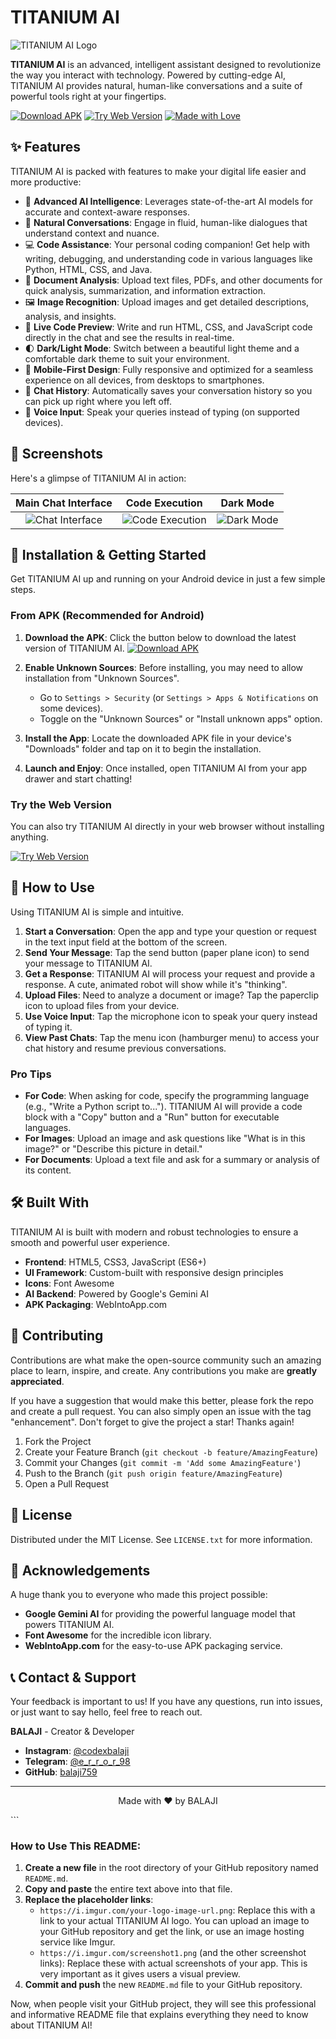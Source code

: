 # TITANIUM AI

![TITANIUM AI Logo](https://github.com/balaji759/TitaniumAI/blob/main/Generated%20Image%20September%2013%2C%202025%20-%2012_12PM.png)

**TITANIUM AI** is an advanced, intelligent assistant designed to revolutionize the way you interact with technology. Powered by cutting-edge AI, TITANIUM AI provides natural, human-like conversations and a suite of powerful tools right at your fingertips.

[![Download APK](https://img.shields.io/badge/Download-APK-brightgreen?style=for-the-badge&logo=android)](https://github.com/balaji759/Balaji001/blob/main/Titanium%20AI_signed.apk)
[![Try Web Version](https://img.shields.io/badge/Try-Web_Version-blue?style=for-the-badge&logo=firefox)](https://clik.now/Titanium)
[![Made with Love](https://img.shields.io/badge/Made%20with-%E2%9D%A4-red?style=for-the-badge)](https://www.instagram.com/codexbalaji)

## ✨ Features

TITANIUM AI is packed with features to make your digital life easier and more productive:

*   🧠 **Advanced AI Intelligence**: Leverages state-of-the-art AI models for accurate and context-aware responses.
*   💬 **Natural Conversations**: Engage in fluid, human-like dialogues that understand context and nuance.
*   💻 **Code Assistance**: Your personal coding companion! Get help with writing, debugging, and understanding code in various languages like Python, HTML, CSS, and Java.
*   📄 **Document Analysis**: Upload text files, PDFs, and other documents for quick analysis, summarization, and information extraction.
*   🖼️ **Image Recognition**: Upload images and get detailed descriptions, analysis, and insights.
*   🎨 **Live Code Preview**: Write and run HTML, CSS, and JavaScript code directly in the chat and see the results in real-time.
*   🌓 **Dark/Light Mode**: Switch between a beautiful light theme and a comfortable dark theme to suit your environment.
*   📱 **Mobile-First Design**: Fully responsive and optimized for a seamless experience on all devices, from desktops to smartphones.
*   💾 **Chat History**: Automatically saves your conversation history so you can pick up right where you left off.
*   🎤 **Voice Input**: Speak your queries instead of typing (on supported devices).

## 📱 Screenshots

Here's a glimpse of TITANIUM AI in action:

| Main Chat Interface | Code Execution | Dark Mode |
| :---: | :---: | :---: |
| ![Chat Interface](https://github.com/balaji759/TitaniumAI/blob/main/Screenshot_2025-09-13-14-33-57-94_7f2807fc2a8edc110218502ed98cb1d0.jpg) | ![Code Execution](https://github.com/balaji759/TitaniumAI/blob/main/Screenshot_2025-09-13-14-34-11-09_7f2807fc2a8edc110218502ed98cb1d0.jpg) | ![Dark Mode](https://github.com/balaji759/TitaniumAI/blob/main/Screenshot_2025-09-13-14-35-41-56_7f2807fc2a8edc110218502ed98cb1d0.jpg) |

## 🚀 Installation & Getting Started

Get TITANIUM AI up and running on your Android device in just a few simple steps.

### From APK (Recommended for Android)

1.  **Download the APK**: Click the button below to download the latest version of TITANIUM AI.
    [![Download APK](https://img.shields.io/badge/Download_Titanium_AI_signed.apk-brightgreen?style=for-the-badge&logo=android)](https://github.com/balaji759/Balaji001/blob/main/Titanium%20AI_signed.apk)

2.  **Enable Unknown Sources**: Before installing, you may need to allow installation from "Unknown Sources".
    *   Go to `Settings > Security` (or `Settings > Apps & Notifications` on some devices).
    *   Toggle on the "Unknown Sources" or "Install unknown apps" option.

3.  **Install the App**: Locate the downloaded APK file in your device's "Downloads" folder and tap on it to begin the installation.

4.  **Launch and Enjoy**: Once installed, open TITANIUM AI from your app drawer and start chatting!

### Try the Web Version

You can also try TITANIUM AI directly in your web browser without installing anything.

[![Try Web Version](https://img.shields.io/badge/Open_in_Browser-blue?style=for-the-badge&logo=firefox)](https://clik.now/Titanium)

## 📖 How to Use

Using TITANIUM AI is simple and intuitive.

1.  **Start a Conversation**: Open the app and type your question or request in the text input field at the bottom of the screen.
2.  **Send Your Message**: Tap the send button (paper plane icon) to send your message to TITANIUM AI.
3.  **Get a Response**: TITANIUM AI will process your request and provide a response. A cute, animated robot will show while it's "thinking".
4.  **Upload Files**: Need to analyze a document or image? Tap the paperclip icon to upload files from your device.
5.  **Use Voice Input**: Tap the microphone icon to speak your query instead of typing it.
6.  **View Past Chats**: Tap the menu icon (hamburger menu) to access your chat history and resume previous conversations.

### Pro Tips

*   **For Code**: When asking for code, specify the programming language (e.g., "Write a Python script to..."). TITANIUM AI will provide a code block with a "Copy" button and a "Run" button for executable languages.
*   **For Images**: Upload an image and ask questions like "What is in this image?" or "Describe this picture in detail."
*   **For Documents**: Upload a text file and ask for a summary or analysis of its content.

## 🛠️ Built With

TITANIUM AI is built with modern and robust technologies to ensure a smooth and powerful user experience.

*   **Frontend**: HTML5, CSS3, JavaScript (ES6+)
*   **UI Framework**: Custom-built with responsive design principles
*   **Icons**: Font Awesome
*   **AI Backend**: Powered by Google's Gemini AI
*   **APK Packaging**: WebIntoApp.com

## 🤝 Contributing

Contributions are what make the open-source community such an amazing place to learn, inspire, and create. Any contributions you make are **greatly appreciated**.

If you have a suggestion that would make this better, please fork the repo and create a pull request. You can also simply open an issue with the tag "enhancement". Don't forget to give the project a star! Thanks again!

1.  Fork the Project
2.  Create your Feature Branch (`git checkout -b feature/AmazingFeature`)
3.  Commit your Changes (`git commit -m 'Add some AmazingFeature'`)
4.  Push to the Branch (`git push origin feature/AmazingFeature`)
5.  Open a Pull Request

## 📜 License

Distributed under the MIT License. See `LICENSE.txt` for more information.

## 🙏 Acknowledgements

A huge thank you to everyone who made this project possible:

*   **Google Gemini AI** for providing the powerful language model that powers TITANIUM AI.
*   **Font Awesome** for the incredible icon library.
*   **WebIntoApp.com** for the easy-to-use APK packaging service.

## 📞 Contact & Support

Your feedback is important to us! If you have any questions, run into issues, or just want to say hello, feel free to reach out.

**BALAJI** - Creator & Developer

*   **Instagram**: [@codexbalaji](https://www.instagram.com/codexbalaji)
*   **Telegram**: [@e_r_r_o_r_98](https://t.me/e_r_r_o_r_98)
*   **GitHub**: [balaji759](https://github.com/balaji759)

---

<p align="center">Made with ❤️ by BALAJI</p>
```

### How to Use This README:

1.  **Create a new file** in the root directory of your GitHub repository named `README.md`.
2.  **Copy and paste** the entire text above into that file.
3.  **Replace the placeholder links**:
    *   `https://i.imgur.com/your-logo-image-url.png`: Replace this with a link to your actual TITANIUM AI logo. You can upload an image to your GitHub repository and get the link, or use an image hosting service like Imgur.
    *   `https://i.imgur.com/screenshot1.png` (and the other screenshot links): Replace these with actual screenshots of your app. This is very important as it gives users a visual preview.
4.  **Commit and push** the new `README.md` file to your GitHub repository.

Now, when people visit your GitHub project, they will see this professional and informative README file that explains everything they need to know about TITANIUM AI!

